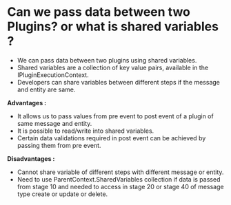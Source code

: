 # Can we pass data between two Plugins? or what is shared variables ?

- We can pass data between two plugins using shared variables.
- Shared variables are a collection of key value pairs, available in the IPluginExecutionContext.
- Developers can share variables between different steps if the message and entity are same.

**Advantages :**
- It allows us to pass values from pre event to post event of a plugin of same message and entity.
- It is possible to read/write into shared variables.
- Certain data validations required in post event can be achieved by passing them from pre event.

**Disadvantages :**
- Cannot share variable of different steps with different message or entity.
- Need to use ParentContext.SharedVariables collection if data is passed from stage 10 and needed to access in stage 20 or stage 40 of message type create or update or delete.
